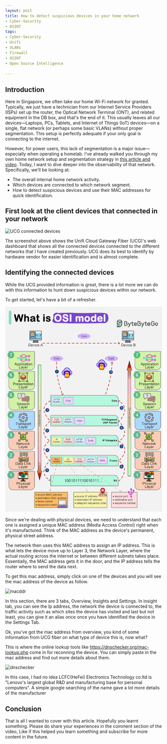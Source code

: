 ```yaml
---
layout: post
title: How to detect suspicious devices in your home network
- Cyber-Security
- OSINT
tags:
- Cyber-Security
- Unifi
- VLANs
- Firewall
- OSINT
- Open Source Intelligence

---
```


## Introduction

Here in Singapore, we often take our home Wi-Fi network for granted. Typically, we just have a technician from our Internet Service Providers (ISPs) set up the router, the Optical Network Terminal (ONT), and related equipment in the DB box, and that's the end of it. This usually leaves all our devices—Laptops, PCs, Tablets, and Internet of Things (IoT) devices—on a single, flat network (or perhaps some basic VLANs) without proper segmentation. This setup is perfectly adequate if your only goal is connecting to the internet.

However, for power users, this lack of segmentation is a major issue—especially when operating a homelab. I've already walked you through my own home network setup and segmentation strategy in [this article and video](https://greatsghomelab.github.io/posts/setting-up-secure-home-network-in-singapore/). Today, I want to dive deeper into the observability of that network. Specifically, we'll be looking at:

- The overall internal home network activity.
- Which devices are connected to which network segment.
- How to detect suspicious devices and use their MAC addresses for quick identification.

## First look at the client devices that connected in your network

![UCG connected devices](../assets/img/detectthreats/Screenshot%202025-10-06%20at%204.50.47 PM.png)

The screenshot above shows the Unifi Cloud Gateway Fiber (UCG)'s web dashboard that shows all the connected devices connected to the different networks that I have created previously. UCG does its best to identify by hardware vendor for easier identification and is almost complete.

## Identifying the connected devices

While the UCG provided information is great, there is a lot more we can do with this information to hunt down suspicious devices within our network.

To get started, let's have a bit of a refresher.

![tcpiposi](../assets/img/detectthreats/osianimated.gif)

Since we're dealing with physical devices, we need to understand that each one is assigned a unique MAC address (Media Access Control) right when it's manufactured. Think of the MAC address as the device's permanent, physical street address.

The network then uses this MAC address to assign an IP address. This is what lets the device move up to Layer 3, the Network Layer, where the actual routing across the internet or between different subnets takes place. Essentially, the MAC address gets it in the door, and the IP address tells the router where to send the data next.

To get this mac address, simply click on one of the devices and you will see the mac address of the device as follow.

![macddr](../assets/img/detectthreats/Screenshot%202025-10-06%20at%204.53.04 PM.png)

In this section, there are 3 tabs, Overview, Insights and Settings. In insight tab, you can see the Ip address, the network the device is connected to, the traffic activity such as which sites the device has visited and last but not least, you can give it an alias once once you have identified the device in the Settings Tab.

Ok, you've got the mac address from overview, you kind of some information from UCG fiber on what type of device this is, now what?

This is where the online lookup tools like <https://dnschecker.org/mac-lookup.php> come in for reconning the device. You can simply paste in the mac address and find out more details about them.

![dnschecker](../assets/img/detectthreats/Screenshot%202025-10-07%20at%201.51.24 PM.png)

In this case, I had no idea LCFC(HeFei) Electronics Technology co.ltd is "Lenovo's largest global R&D and manufacturing base for personal computers". A simple google searching of the name gave a lot more details of the manufacturer

## Conclusion

That is all I wanted to cover with this article. Hopefully you learnt something. Please do share your experiences in the comment section of the video, Like if this helped you learn something and subscribe for more content in the future.
